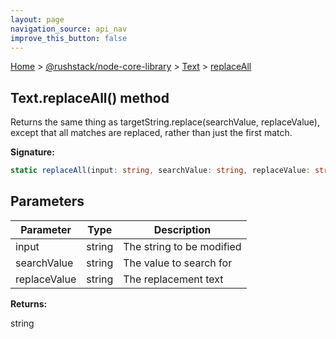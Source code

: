 ```yaml
---
layout: page
navigation_source: api_nav
improve_this_button: false
---
```



[Home](./index.md) &gt; [@rushstack/node-core-library](./node-core-library.md) &gt; [Text](./node-core-library.text.md) &gt; [replaceAll](./node-core-library.text.replaceall.md)

## Text.replaceAll() method

Returns the same thing as targetString.replace(searchValue, replaceValue), except that all matches are replaced, rather than just the first match.

<b>Signature:</b>

```typescript
static replaceAll(input: string, searchValue: string, replaceValue: string): string;
```

## Parameters

|  Parameter | Type | Description |
|  --- | --- | --- |
|  input | string | The string to be modified |
|  searchValue | string | The value to search for |
|  replaceValue | string | The replacement text |

<b>Returns:</b>

string
